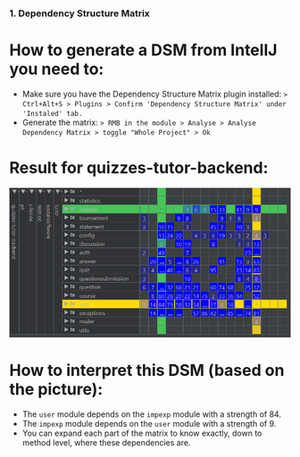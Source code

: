 ### 1. Dependency Structure Matrix

# How to generate a DSM from IntellJ you need to:
- Make sure you have the Dependency Structure Matrix plugin installed: `> Ctrl+Alt+S > Plugins > Confirm 'Dependency Structure Matrix' under 'Instaled' tab.`
- Generate the matrix: `> RMB in the module > Analyse > Analyse Dependency Matrix > toggle "Whole Project" > Ok` 

# Result for quizzes-tutor-backend:
<img src="pictures/DSM.png" width="800" >

# How to interpret this DSM (based on the picture):
- The `user` module depends on the `impexp` module with a strength of 84.
- The `impexp` module depends on the `user` module with a strength of 9.
- You can expand each part of the matrix to know exactly, down to method level, where these dependencies are.
